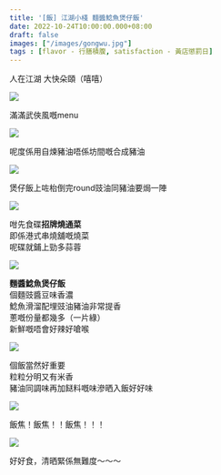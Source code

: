 ```yaml
---
title: '[飯] 江湖小棧 麵醬鯰魚煲仔飯'
date: 2022-10-24T10:00:00.000+08:00
draft: false
images: ["/images/gongwu.jpg"]
tags : [flavor - 行膳積腹, satisfaction - 黃店懲罰日]
---
```


人在江湖 大快朵頤（嘻嘻）

![](/images/gongwu1.jpg)

滿滿武俠風嘅menu  

![](/images/gongwu2.jpg)

呢度係用自煉豬油唔係坊間嘅合成豬油  

![](/images/gongwu3.jpg)

煲仔飯上咗枱倒完round豉油同豬油要焗一陣

![](/images/gongwu4.jpg)

咁先食碟**招牌燒通菜**  
即係港式串燒舖嘅燒菜  
呢碟就鋪上勁多蒜蓉  

![](/images/gongwu.jpg)

**麵醬鯰魚煲仔飯**  
個麵豉醬豆味香濃  
鯰魚滑溜配埋豉油豬油非常提香  
蔥嘅份量都幾多（一片綠）  
新鮮嘅唔會好辣好嗆喉  

![](/images/gongwu5.jpg)

個飯當然好重要  
粒粒分明又有米香  
豬油同調味再加餸料嘅味滲晒入飯好好味  

![](/images/gongwu6.jpg)

飯焦！飯焦！！飯焦！！！

![](/images/gongwu7.jpg)

好好食，清晒緊係無難度～～～  
